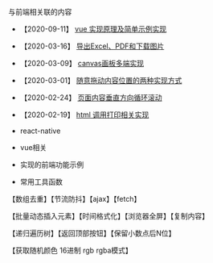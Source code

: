 
与前端相关联的内容

- 【2020-09-11】 [vue 实现原理及简单示例实现](https://warrenhewitt.github.io/blog/fe/other/vueMvvm.html)

- 【2020-03-16】 [导出Excel、PDF和下载图片](https://warrenhewitt.github.io/blog/fe/other/exportFile.html)

- 【2020-03-09】 [canvas画板多端实现](https://warrenhewitt.github.io/blog/fe/other/drawBoard.html)

- 【2020-03-01】 [随意拖动内容位置的两种实现方式](https://warrenhewitt.github.io/blog/fe/other/dragMoveElement.html)

- 【2020-02-24】 [页面内容垂直方向循环滚动](https://warrenhewitt.github.io/blog/fe/other/vertical-roll.html)

- 【2020-02-19】 [html 调用打印相关实现](https://warrenhewitt.github.io/blog/fe/other/print.html)

- react-native

- vue相关

- 实现的前端功能示例

- 常用工具函数

【数组去重】【节流防抖】【ajax】【fetch】

【批量动态插入元素】【时间格式化】【浏览器全屏】【复制内容】

【递归遍历树】【返回顶部按钮】【保留小数点后N位】

【获取随机颜色 16进制 rgb rgba模式】

